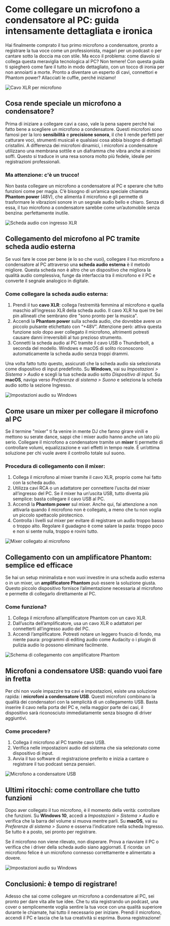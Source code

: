 # Come collegare un microfono a condensatore al PC: guida intensamente dettagliata e ironica

Hai finalmente comprato il tuo primo microfono a condensatore, pronto a registrare la tua voce come un professionista, magari per un podcast o per cantare sotto la doccia ma con stile. Ma ecco il problema: come diavolo si collega questa meraviglia tecnologica al PC? Non temere! Con questa guida ti spiegherò come fare il tutto in modo dettagliato, con un tocco di ironia per non annoiarti a morte. Pronto a diventare un esperto di cavi, connettori e Phantom power? Allacciati le cuffie, perché iniziamo!

![Cavo XLR per microfono](/guide-img/output/183f052d.jpg)

## Cosa rende speciale un microfono a condensatore?

Prima di iniziare a collegare cavi a caso, vale la pena sapere perché hai fatto bene a scegliere un microfono a condensatore. Questi microfoni sono famosi per la loro **sensibilità** e **precisione sonora**, il che li rende perfetti per catturare voci, strumenti musicali e qualsiasi cosa abbia bisogno di dettagli cristallini. A differenza dei microfoni dinamici, i microfoni a condensatore utilizzano una membrana sottile e un diaframma che vibra anche ai minimi soffi. Questo si traduce in una resa sonora molto più fedele, ideale per registrazioni professionali.

### Ma attenzione: c'è un trucco!

Non basta collegare un microfono a condensatore al PC e sperare che tutto funzioni come per magia. C’è bisogno di un’amica speciale chiamata **Phantom power** (48V), che alimenta il microfono e gli permette di trasformare le vibrazioni sonore in un segnale audio bello e chiaro. Senza di essa, il tuo microfono a condensatore sarebbe come un’automobile senza benzina: perfettamente inutile.

![Scheda audio con ingresso XLR](/guide-img/output/62b868d3.jpg)

## Collegamento del microfono al PC tramite scheda audio esterna

Se vuoi fare le cose per bene (e lo so che vuoi), collegare il tuo microfono a condensatore al PC attraverso una **scheda audio esterna** è il metodo migliore. Questa scheda non è altro che un dispositivo che migliora la qualità audio complessiva, funge da interfaccia tra il microfono e il PC e converte il segnale analogico in digitale.

### Come collegare la scheda audio esterna:

1. Prendi il tuo **cavo XLR**: collega l’estremità femmina al microfono e quella maschio all’ingresso XLR della scheda audio. Il cavo XLR ha quei tre bei pin allineati che sembrano dire "sono pronto per la musica".
2. Accendi la **Phantom power** sulla scheda audio, che dovrebbe avere un piccolo pulsante etichettato con “+48V”. Attenzione però: attiva questa funzione solo dopo aver collegato il microfono, altrimenti potresti causare danni irreversibili al tuo prezioso strumento.
3. Connetti la scheda audio al PC tramite il cavo USB o Thunderbolt, a seconda del modello. Windows e macOS di solito riconoscono automaticamente la scheda audio senza troppi drammi.

Una volta fatto tutto questo, assicurati che la scheda audio sia selezionata come dispositivo di input predefinito. Su **Windows**, vai su *Impostazioni > Sistema > Audio* e scegli la tua scheda audio sotto *Dispositivo di input*. Su **macOS**, naviga verso *Preferenze di sistema > Suono* e seleziona la scheda audio sotto la sezione Ingresso.

![Impostazioni audio su Windows](/guide-img/output/a0b28898.jpg)

## Come usare un mixer per collegare il microfono al PC

Se il termine "mixer" ti fa venire in mente DJ che fanno girare vinili e mettono su serate dance, sappi che i mixer audio hanno anche un lato più serio. Collegare il microfono a condensatore tramite un **mixer** ti permette di controllare volumi, equalizzazione e vari effetti in tempo reale. È un’ottima soluzione per chi vuole avere il controllo totale sul suono.

### Procedura di collegamento con il mixer:

1. Collega il microfono al mixer tramite il cavo XLR, proprio come hai fatto con la scheda audio.
2. Utilizza cavi RCA o un adattatore per connettere l’uscita del mixer all’ingresso del PC. Se il mixer ha un’uscita USB, tutto diventa più semplice: basta collegare il cavo USB al PC.
3. Accendi la **Phantom power** sul mixer. Anche qui, fai attenzione a non attivarla quando il microfono non è collegato, a meno che tu non voglia un piccolo spettacolo pirotecnico.
4. Controlla i livelli sul mixer per evitare di registrare un audio troppo basso o troppo alto. Regolare il guadagno è come salare la pasta: troppo poco e non si sente nulla, troppo e rovini tutto.

![Mixer collegato al microfono](/guide-img/output/13a26ec5.jpg)

## Collegamento con un amplificatore Phantom: semplice ed efficace

Se hai un setup minimalista e non vuoi investire in una scheda audio esterna o in un mixer, un **amplificatore Phantom** può essere la soluzione giusta. Questo piccolo dispositivo fornisce l’alimentazione necessaria al microfono e permette di collegarlo direttamente al PC.

### Come funziona?

1. Collega il microfono all’amplificatore Phantom con un cavo XLR.
2. Dall’uscita dell’amplificatore, usa un cavo XLR o adattatori per connetterti all’ingresso audio del PC.
3. Accendi l’amplificatore. Potresti notare un leggero fruscio di fondo, ma niente paura: programmi di editing audio come Audacity o i plugin di pulizia audio lo possono eliminare facilmente.

![Schema di collegamento con amplificatore Phantom](/guide-img/output/f8140504.jpg)

## Microfoni a condensatore USB: quando vuoi fare in fretta

Per chi non vuole impazzire tra cavi e impostazioni, esiste una soluzione rapida: i **microfoni a condensatore USB**. Questi microfoni combinano la qualità dei condensatori con la semplicità di un collegamento USB. Basta inserire il cavo nella porta del PC e, nella maggior parte dei casi, il dispositivo sarà riconosciuto immediatamente senza bisogno di driver aggiuntivi.

### Come procedere?

1. Collega il microfono al PC tramite cavo USB.
2. Verifica nelle impostazioni audio del sistema che sia selezionato come dispositivo di input.
3. Avvia il tuo software di registrazione preferito e inizia a cantare o registrare il tuo podcast senza pensieri.

![Microfono a condensatore USB](/guide-img/output/a6873d37.jpg)

## Ultimi ritocchi: come controllare che tutto funzioni

Dopo aver collegato il tuo microfono, è il momento della verità: controllare che funzioni. Su **Windows 10**, accedi a *Impostazioni > Sistema > Audio* e verifica che la barra del volume si muova mentre parli. Su **macOS**, vai su *Preferenze di sistema > Suono* e osserva l’indicatore nella scheda Ingresso. Se tutto è a posto, sei pronto per registrare.

Se il microfono non viene rilevato, non disperare. Prova a riavviare il PC o verifica che i driver della scheda audio siano aggiornati. E ricorda: un microfono felice è un microfono connesso correttamente e alimentato a dovere.

![Impostazioni audio su Windows](/guide-img/output/a0b28898.jpg)

## Conclusioni: è tempo di registrare!

Adesso che sai come collegare un microfono a condensatore al PC, sei pronto per dare vita alle tue idee. Che tu stia registrando un podcast, una cover o semplicemente voglia sentire la tua voce con una qualità superiore durante le chiamate, hai tutto il necessario per iniziare. Prendi il microfono, accendi il PC e lascia che la tua creatività si esprima. Buona registrazione!
